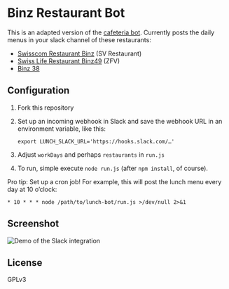 # Binz Restaurant Bot

This is an adapted version of the [cafeteria bot](https://github.com/swissspidy/cafeteria-bot).
Currently posts the daily menus in your slack channel of these restaurants:
  - [Swisscom Restaurant Binz](http://swisscom-binz.sv-group.ch/de.html) (SV Restaurant)
  - [Swiss Life Restaurant Binz49](https://zfv.ch/de/microsites/swiss-life-restaurant-binz49/menueplan) (ZFV)
  - [Binz 38](http://www.binz-38.ch/home/)

## Configuration

1. Fork this repository
2. Set up an incoming webhook in Slack and save the webhook URL in an environment variable, like this:
    
    ```
    export LUNCH_SLACK_URL='https://hooks.slack.com/…'
    ```
  
3. Adjust `workDays` and perhaps `restaurants` in `run.js`
4. To run, simple execute `node run.js` (after `npm install`, of course).

Pro tip: Set up a cron job! For example, this will post the lunch menu every day at 10 o’clock:

`* 10 * * * node /path/to/lunch-bot/run.js >/dev/null 2>&1`

## Screenshot

![Demo of the Slack integration](https://cldup.com/LUjNzTeRhi.png)

## License

GPLv3
